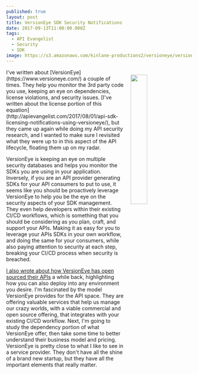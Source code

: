 ```yaml
---
published: true
layout: post
title: VersionEye SDK Security Notifications
date: 2017-09-13T11:00:00.000Z
tags:
  - API Evangelist
  - Security
  - SDK
image: https://s3.amazonaws.com/kinlane-productions2/versioneye/versioneye-logo.jpeg
---
```

<p><a href="https://www.versioneye.com/"><img src="https://s3.amazonaws.com/kinlane-productions2/versioneye/versioneye-logo.jpeg" align="right" width="30%" style="padding: 15px;" /></a></p>I've written about [VersionEye](https://www.versioneye.com/) a couple of times. They help you monitor the 3rd party code you use, keeping an eye on dependencies, license violations, and security issues. [I've written about the license portion of this equation](http://apievangelist.com/2017/08/01/api-sdk-licensing-notifications-using-versioneye/), but they came up again while doing my API security research, and I wanted to make sure I revisited what they were up to in this aspect of the API lifecycle, floating them up on my radar.

VersionEye is keeping an eye on multiple security databases and helps you monitor the SDKs you are using in your application. Inversely, if you are an API provider generating SDKs for your API consumers to put to use, it seems like you should be proactively leverage VersionEye to help you be the eye on the security aspects of your SDK management. They even help developers within their existing CI/CD workflows, which is something that you should be considering as you plan, craft, and support your APIs. Making it as easy for you to leverage your APIs SDKs in your own workflow, and doing the same for your consumers, while also paying attention to security at each step, breaking your CI/CD process when security is breached.

[I also wrote about how VersionEye has open sourced their APIs](http://apievangelist.com/2017/08/09/open-sourcing-your-api-like-version-eye/) a while back, highlighting how you can also deploy into any environment you desire. I'm fascinated by the model VersionEye provides for the API space. They are offering valuable services that help us manage our crazy worlds, with a viable commercial and open source offering, that integrates with your existing CI/CD workflow. Next, I'm going to study the dependency portion of what VersionEye offer, then take some time to better understand their business model and pricing. VersionEye is pretty close to what I like to see in a service provider. They don't have all the shine of a brand new startup, but they have all the important elements that really matter.